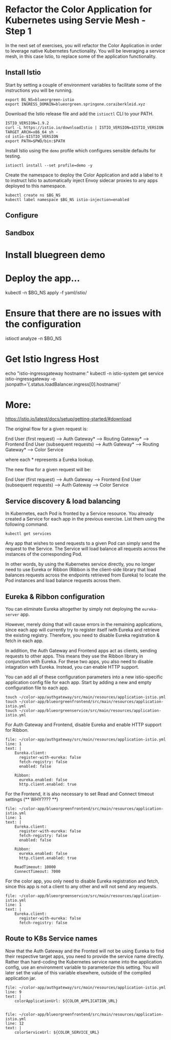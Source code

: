 # Refactor the Color Application for Kubernetes using Servie Mesh - Step 1

In the next set of exercises, you will refactor the Color Application in order to leverage native Kubernetes functionality. 
You will be leveraging a service mesh, in this case Istio, to replace some of the application functionality.

## Install Istio

Start by setting a couple of environment variables to facilitate some of the instructions you will be running.
```execute-1
export BG_NS=blueorgreen-istio
export INGRESS_DOMAIN=blueorgreen.springone.coraiberkleid.xyz
```

Download the Istio release file and add the `istioctl` CLI to your PATH.
```execute-1
ISTIO_VERSION=1.9.2
curl -L https://istio.io/downloadIstio | ISTIO_VERSION=$ISTIO_VERSION TARGET_ARCH=x86_64 sh -
cd istio-$ISTIO_VERSION
export PATH=$PWD/bin:$PATH
```

Install Istio using the `demo` profile which configures sensible defaults for testing.
```execute-1
istioctl install --set profile=demo -y
```

Create the namespace to deploy the Color Application and add a label to it to instruct Istio to automatically inject Envoy sidecar proxies to any apps deployed to this namespace.
```execute-1
kubectl create ns $BG_NS
kubectl label namespace $BG_NS istio-injection=enabled
```

## Configure 


## Sandbox

# Install bluegreen demo

# Deploy the app...
kubectl -n $BG_NS apply -f yaml/istio/
# Ensure that there are no issues with the configuration
istioctl analyze -n $BG_NS


# Get Istio Ingress Host
echo "istio-ingressgateway hostname:"
kubectl -n istio-system get service istio-ingressgateway -o jsonpath='{.status.loadBalancer.ingress[0].hostname}'

# More:
https://istio.io/latest/docs/setup/getting-started/#download









The original flow for a given request is:

End User (first request) --> Auth Gateway* --> Routing Gateway* --> Frontend
End User (subsequent requests) --> Auth Gateway* --> Routing Gateway* --> Color Service

where each * represents a Eureka lookup.

The new flow for a given request will be:

End User (first request) --> Auth Gateway --> Frontend
End User (subsequent requests) --> Auth Gateway --> Color Service

## Service discovery & load balancing

In Kubernetes, each Pod is fronted by a Service resource. 
You already created a Service for each app in the previous exercise. 
List them using the following command.
```execute-1
kubectl get services
```

Any app that wishes to send requests to a given Pod can simply send the request to the Service. 
The Service will load balance all requests across the instances of the corresponding Pod. 

In other words, by using the Kubernetes service directly, you no longer need to use Eureka or Ribbon (Ribbon is the client-side library that load balances requests across the endpoints retrieved from Eureka) to locate the Pod instances and load balance requests across them.

## Eureka & Ribbon configuration

You can eliminate Eureka altogether by simply not deploying the `eureka-server` app.

However, merely doing that will cause errors in the remaining applications, since each app will currently try to register itself iwth Eureka and retrieve the existing registry. 
Therefore, you need to disable Eureka registration & fetch in each app. 

In addition, the Auth Gateway and Frontend apps act as clients, sending requests to other apps. 
This means they use the Ribbon library in conjunction with Eureka. 
For these two apps, you also need to disable intagration with Eureka. 
Instead, you can enable HTTP support.

You can add all of these configuration parameters into a new istio-specific application config file for each app.
Start by adding a new and empty configuration file to each app.
```execute-1
touch ~/color-app/authgateway/src/main/resources/application-istio.yml
touch ~/color-app/blueorgreenfrontend/src/main/resources/application-istio.yml
touch ~/color-app/blueorgreenservice/src/main/resources/application-istio.yml
```

For Auth Gateway and Frontend, disable Eureka and enable HTTP support for Ribbon.
```editor:insert-lines-before-line
file: ~/color-app/authgateway/src/main/resources/application-istio.yml
line: 1
text: |
    Eureka.client:
      register-with-eureka: false
      fetch-registry: false
      enabled: false

    Ribbon: 
      eureka.enabled: false 
      http.client.enabled: true 

```

For the Frontend, it is also necessary to set Read and Connect timeout settings (** WHY???? **)
```editor:insert-lines-before-line
file: ~/color-app/blueorgreenfrontend/src/main/resources/application-istio.yml
line: 1
text: |
    Eureka.client:
      register-with-eureka: false
      fetch-registry: false
      enabled: false

    Ribbon: 
      eureka.enabled: false 
      http.client.enabled: true 

    ReadTimeout: 10000
    ConnectTimeout: 7000

```

For the color app, you only need to disable Eureka registration and fetch, since this app is not a client to any other and will not send any requests.
```editor:insert-lines-before-line
file: ~/color-app/blueorgreenservice/src/main/resources/application-istio.yml
line: 1
text: |
    Eureka.client:
      register-with-eureka: false
      fetch-registry: false

```

## Route to K8s Service names

Now that the Auth Gateway and the Fronted will not be using Eureka to find their respective target apps, you need to provide the service name directly.
Rather than hard-coding the Kubernetes service name into the application config, use an environment variable to parameterize this setting. 
You will later set the value of this variable elsewhere, outside of the compiled application jar.

```editor:insert-lines-after-line
file: ~/color-app/authgateway/src/main/resources/application-istio.yml
line: 9
text: |
    colorApplicationUrl: ${COLOR_APPLICATION_URL}
    
```

```editor:insert-lines-after-line
file: ~/color-app/blueorgreenfrontend/src/main/resources/application-istio.yml
line: 12
text: |
    colorServiceUrl: ${COLOR_SERVICE_URL}
    
```